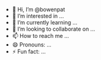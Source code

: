 - 👋 Hi, I’m @bowenpat
- 👀 I’m interested in ...
- 🌱 I’m currently learning ...
- 💞️ I’m looking to collaborate on ...
- 📫 How to reach me ...
- 😄 Pronouns: ...
- ⚡ Fun fact: ...

<!---
bowenpat/bowenpat is a ✨ special ✨ repository because its `README.md` (this file) appears on your GitHub profile.
You can click the Preview link to take a look at your changes.
--->
